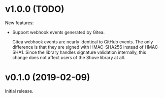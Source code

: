 # v1.0.0 (TODO)

New features:

- Support webhook events generated by Gitea.

  Gitea webhook events are nearly identical to GitHub events. The only
  difference is that they are signed with HMAC-SHA256 instead of HMAC-SHA1.
  Since the library handles signature validation internally, this change does
  not affect users of the Shove library at all.

# v0.1.0 (2019-02-09)

Initial release.
